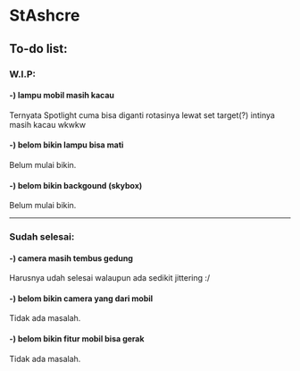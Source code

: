 # StAshcre

## To-do list:

### W.I.P:

#### -) lampu mobil masih kacau

Ternyata Spotlight cuma bisa diganti rotasinya lewat set target(?) intinya masih kacau wkwkw

#### -) belom bikin lampu bisa mati

Belum mulai bikin.

#### -) belom bikin backgound (skybox)

Belum mulai bikin.

---

### Sudah selesai:

#### -) camera masih tembus gedung

Harusnya udah selesai walaupun ada sedikit jittering :/

#### -) belom bikin camera yang dari mobil

Tidak ada masalah.

#### -) belom bikin fitur mobil bisa gerak

Tidak ada masalah.
